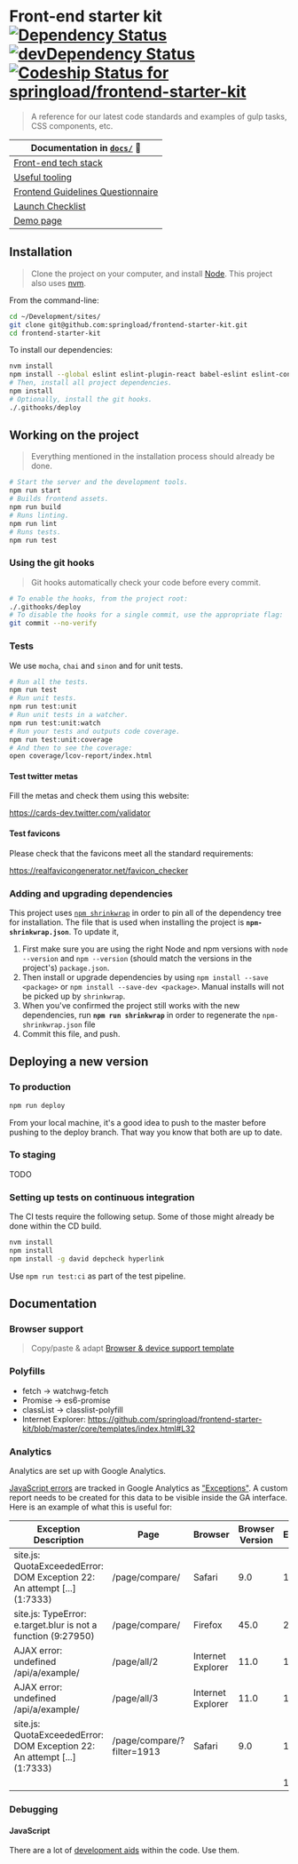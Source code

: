 Front-end starter kit [![Dependency Status](https://david-dm.org/springload/frontend-starter-kit.svg?style=flat-square)](https://david-dm.org/springload/frontend-starter-kit) [![devDependency Status](https://david-dm.org/springload/frontend-starter-kit/dev-status.svg?style=flat-square)](https://david-dm.org/springload/frontend-starter-kit#info=devDependencies) [ ![Codeship Status for springload/frontend-starter-kit](https://codeship.com/projects/88aa9190-7930-0133-0261-2292869b3ab0/status?branch=master)](https://codeship.com/projects/118683)
=====================

> A reference  for our latest code standards and examples of gulp tasks, CSS components, etc.

| Documentation in [`docs/`](https://github.com/springload/frontend-starter-kit/tree/master/docs) :book:|
|---------------------|
|[Front-end tech stack](docs/README.md)|
|[Useful tooling](docs/useful-tooling.md)|
|[Frontend Guidelines Questionnaire](docs/front-end-questionnaire.md)|
|[Launch Checklist](docs/launch-checklist.md)|
|[Demo page](https://rawgit.com/springload/frontend-starter-kit/master/core/templates/demo.html)|

## Installation

> Clone the project on your computer, and install [Node](https://nodejs.org). This project also uses [nvm](https://github.com/springload/frontend-starter-kit/blob/master/docs/useful-tooling.md#nvm).

From the command-line:

```sh
cd ~/Development/sites/
git clone git@github.com:springload/frontend-starter-kit.git
cd frontend-starter-kit
```

To install our dependencies:

```sh
nvm install
npm install --global eslint eslint-plugin-react babel-eslint eslint-config-airbnb sass-lint
# Then, install all project dependencies.
npm install
# Optionally, install the git hooks.
./.githooks/deploy
```

## Working on the project

> Everything mentioned in the installation process should already be done.

```sh
# Start the server and the development tools.
npm run start
# Builds frontend assets.
npm run build
# Runs linting.
npm run lint
# Runs tests.
npm run test
```

### Using the git hooks

> Git hooks automatically check your code before every commit.

```sh
# To enable the hooks, from the project root:
./.githooks/deploy
# To disable the hooks for a single commit, use the appropriate flag:
git commit --no-verify
```

### Tests

We use `mocha`, `chai` and `sinon` and for unit tests.

```sh
# Run all the tests.
npm run test
# Run unit tests.
npm run test:unit
# Run unit tests in a watcher.
npm run test:unit:watch
# Run your tests and outputs code coverage.
npm run test:unit:coverage
# And then to see the coverage:
open coverage/lcov-report/index.html
```

#### Test twitter metas

Fill the metas and check them using this website:

https://cards-dev.twitter.com/validator

#### Test favicons

Please check that the favicons meet all the standard requirements:

https://realfavicongenerator.net/favicon_checker

### Adding and upgrading dependencies

This project uses [`npm shrinkwrap`](https://docs.npmjs.com/cli/shrinkwrap) in order to pin all of the dependency tree for installation. The file that is used when installing the project is **`npm-shrinkwrap.json`**. To update it,

1. First make sure you are using the right Node and npm versions with `node --version` and `npm --version` (should match the versions in the project's) `package.json`.
2. Then install or upgrade dependencies by using `npm install --save <package>` or `npm install --save-dev <package>`. Manual installs will not be picked up by `shrinkwrap`.
3. When you've confirmed the project still works with the new dependencies, run **`npm run shrinkwrap`** in order to regenerate the `npm-shrinkwrap.json` file
4. Commit this file, and push.

## Deploying a new version

### To production

```sh
npm run deploy
```

From your local machine, it's a good idea to push to the master before
pushing to the deploy branch. That way you know that both are up to date.

### To staging

TODO

### Setting up tests on continuous integration

The CI tests require the following setup. Some of those might already be done within the CD build.

```sh
nvm install
npm install
npm install -g david depcheck hyperlink
```

Use `npm run test:ci` as part of the test pipeline.

## Documentation

### Browser support

> Copy/paste & adapt [Browser & device support template](https://github.com/springload/frontend-starter-kit/blob/master/docs/README.md#browser--device-support)

### Polyfills

- fetch -> watchwg-fetch
- Promise -> es6-promise
- classList -> classlist-polyfill
- Internet Explorer: https://github.com/springload/frontend-starter-kit/blob/master/core/templates/index.html#L32

### Analytics

Analytics are set up with Google Analytics.

[JavaScript errors](https://github.com/springload/frontend-starter-kit/search?utf8=%E2%9C%93&q=analyticsException) are tracked in Google Analytics as ["Exceptions"](https://developers.google.com/analytics/devguides/collection/analyticsjs/exceptions). A custom report needs to be created for this data to be visible inside the GA interface. Here is an example of what this is useful for:

| Exception Description   | Page | Browser | Browser Version | Exceptions |
|-------------------------|------|---------|-----------------|------------|
| site.js: QuotaExceededError: DOM Exception 22: An attempt [...] (1:7333) | /page/compare/ | Safari | 9.0 | 14 |
| site.js: TypeError: e.target.blur is not a function (9:27950)  | /page/compare/ | Firefox | 45.0 | 2 |
| AJAX error: undefined /api/a/example/ | /page/all/2 | Internet Explorer | 11.0 | 1 |
| AJAX error: undefined /api/a/example/ | /page/all/3 | Internet Explorer | 11.0 | 1 |
| site.js: QuotaExceededError: DOM Exception 22: An attempt [...] (1:7333) | /page/compare/?filter=1913 | Safari | 9.0 | 1 |
|  |  |  |  | 19 |


### Debugging

#### JavaScript

There are a lot of [development aids](https://github.com/springload/frontend-starter-kit/search?utf8=%E2%9C%93&q=process.env.NODE_ENV) within the code. Use them.
